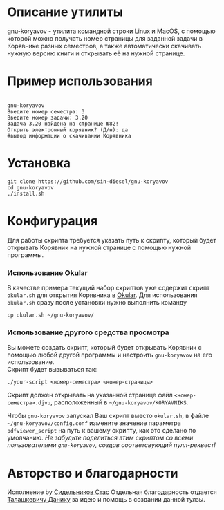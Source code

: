 # Описание утилиты

gnu-koryavov - утилита командной строки Linux и MacOS, с помощью которой можно
получать номер страницы для заданной задачи в Корявнике разных семестров, а также автоматически скачивать нужную версию книги и открывать её на нужной странице.

# Пример использования

```

gnu-koryavov
Введите номер семестра: 3
Введите номер задачи: 3.20
Задача 3.20 найдена на странице №82!
Открыть электронный корявник? (Д/н): да
#вывод информации о скачивании Корявника

```

# Установка

```shell
git clone https://github.com/sin-diesel/gnu-koryavov
cd gnu-koryavov
./install.sh
```

# Конфигурация

Для работы скрипта требуется указать путь к скрипту, который будет открывать Корявник на нужной странице с помощью нужной программы. 

### Использование Okular

В качестве примера текущий набор скриптов уже содержит скрипт `okular.sh` для открытия Корявника в [Okular](https://github.com/KDE/okular). Для использования `okular.sh` сразу после установки нужно выполнить команду

```shell
cp okular.sh ~/gnu-koryavov/
```

### Использование другого средства просмотра

Вы можете создать скрипт, который будет открывать Корявник с помощью любой другой программы и настроить `gnu-koryavov` на его использование.  
Скрипт будет вызываться так:

```shell
./your-script <номер-семестра> <номер-страницы>
```

Скрипт должен открывать на указанной странице файл `<номер-семестра>.djvu`, расположенный в `~/gnu-koryavov/KORYAVNIKS`.

Чтобы `gnu-koryavov` запускал Ваш скрипт вместо `okular.sh`, в файле `~/gnu-koryavov/config.conf` измените значение параметра `pdfviewer_script` на путь к вашему скрипту, как это сделано по умолчанию. *Не забудьте поделиться этим скриптом со всеми пользователями `gnu-koryavov`, создав соответсвующий пулл-реквест!*

# Авторство и благодарности

Исполнение by [Сидельников Стас](https://vk.com/sindiesel)
Отдельная благодарность отдается [Талашкевичу Данику](https://vk.com/danik.princessa) за идею
и помощь в создании данной тулзы.

